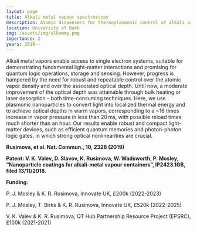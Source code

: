 ```yaml
---
layout: page
title: Alkali metal vapour spectroscopy
description: Atomic dispensers for thermoplasmonic control of alkali vapor pressure in quantum optical applications
location: University of Bath
img: /assets/img/alkemmy.png
importance: 2
years: 2018--
---
```


Alkali metal vapors enable access to single electron systems, suitable for demonstrating fundamental light-matter interactions and promising for quantum logic operations, storage and sensing. However, progress is hampered by the need for robust and repeatable control over the atomic vapor density and over the associated optical depth. Until now, a moderate improvement of the optical depth was attainable through bulk heating or laser desorption – both time-consuming techniques. Here, we use plasmonic nanoparticles to convert light into localized thermal energy and to achieve optical depths in warm vapors, corresponding to a ~16 times increase in vapor pressure in less than 20 ms, with possible reload times much shorter than an hour. Our results enable robust and compact light-matter devices, such as efficient quantum memories and photon-photon logic gates, in which strong optical nonlinearities are crucial.

**Rusimova, et al. Nat. Commun., 10, 2328 (2019)**

**Patent: V. K. Valev, D. Slavov, K. Rusimova, W. Wadsworth, P. Mosley, “Nanoparticle coatings for alkali-metal vapour containers”, IP2423.1GB, filed 13/11/2018.**

**Funding:**

  P. J. Mosley & K. R. Rusimova, Innovate UK, £200k (2022-2023)
  
  P. J. Mosley, T. Birks & K. R. Rusimova, Innovate UK, £520k (2022-2025)
  
  V. K. Valev & K. R. Rusimova, QT Hub Partnership Resource Project (EPSRC), £100k (2021-2021)
  
